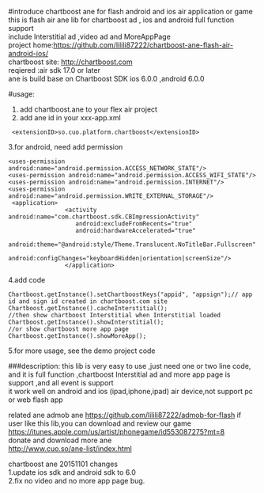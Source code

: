 #introduce  chartboost ane for flash android and ios  air application or game
this is flash air ane lib  for chartboost ad , ios and android full function  support<br/>
include Interstitial ad ,video ad and  MoreAppPage <br/>
project home:https://github.com/lilili87222/chartboost-ane-flash-air-android-ios/<br/>
chartboost site: http://chartboost.com<br/>
reqiered :air sdk 17.0 or later<br/>
ane is build base on Chartboost SDK ios 6.0.0 ,android 6.0.0<br/>

#usage:
1. add chartboost.ane to your flex air project<br/>
2.  add ane id in your xxx-app.xml <br/>
```
 <extensionID>so.cuo.platform.chartboost</extensionID>
 ```
3.for android, need add permission
```
<uses-permission android:name="android.permission.ACCESS_NETWORK_STATE"/>
<uses-permission android:name="android.permission.ACCESS_WIFI_STATE"/>
<uses-permission android:name="android.permission.INTERNET"/>
<uses-permission android:name="android.permission.WRITE_EXTERNAL_STORAGE"/>
 <application>
			  	<activity android:name="com.chartboost.sdk.CBImpressionActivity"
            	   android:excludeFromRecents="true"
                   android:hardwareAccelerated="true"
            	   android:theme="@android:style/Theme.Translucent.NoTitleBar.Fullscreen"
                   android:configChanges="keyboardHidden|orientation|screenSize"/>
				</application>
```


4.add code 
```
Chartboost.getInstance().setChartboostKeys("appid", "appsign");// app id and sign id created in chartboost.com site
Chartboost.getInstance().cacheInterstitial();
//then show chartboost Interstitial when Interstitial loaded
Chartboost.getInstance().showInterstitial(); 
//or show chartboost more app page
Chartboost.getInstance().showMoreApp();
```	
5.for more usage, see the demo project code

###description:
this lib is very easy to use ,just need one or two line code,<br/>
and it is full function ,chartboost Interstitial ad and more app page is support ,and all event is support<br/>
it work well on android and ios (ipad,iphone,ipad) air device,not support pc or web flash app<br/>

related ane admob ane https://github.com/lilili87222/admob-for-flash
if user like this lib,you can download and review our game <br/>
https://itunes.apple.com/us/artist/phonegame/id553087275?mt=8 <br/>
donate and download more ane  <br/>
http://www.cuo.so/ane-list/index.html  <br/>



chartboost ane 20151101 changes<br/>
1.update ios sdk and android sdk to 6.0<br/>
2.fix no video and no more app page bug.<br/>
